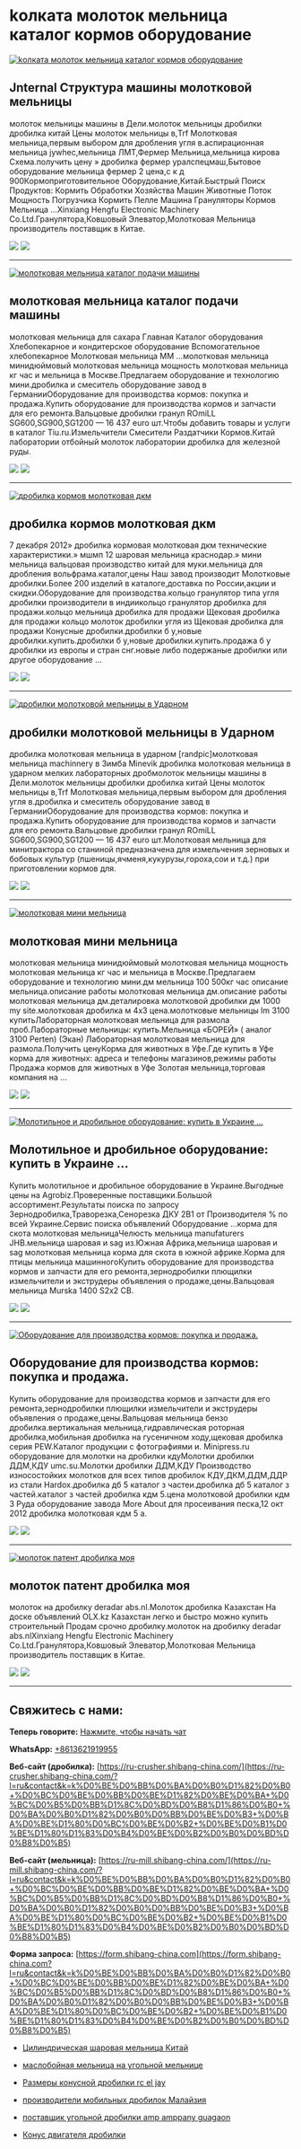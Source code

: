 # kолката молоток мельница каталог кормов оборудование

<a href="https://swt.shibang-china.com/?l=ru&img&k=k%D0%BE%D0%BB%D0%BA%D0%B0%D1%82%D0%B0+%D0%BC%D0%BE%D0%BB%D0%BE%D1%82%D0%BE%D0%BA+%D0%BC%D0%B5%D0%BB%D1%8C%D0%BD%D0%B8%D1%86%D0%B0+%D0%BA%D0%B0%D1%82%D0%B0%D0%BB%D0%BE%D0%B3+%D0%BA%D0%BE%D1%80%D0%BC%D0%BE%D0%B2+%D0%BE%D0%B1%D0%BE%D1%80%D1%83%D0%B4%D0%BE%D0%B2%D0%B0%D0%BD%D0%B8%D0%B5" target="_blank">![kолката молоток мельница каталог кормов оборудование](http://static.shibang-china.com/all-800x300/1050.jpg)</a>

## Jnternal Структура машины молотковой мельницы
молоток мельницы машины в Дели.молоток мельницы дробилки дробилка китай Цены молоток мельницы в,Trf Молотковая мельница,первым выбором для дробления угля в.аспирационная мельница jywhec,мельница ЛМТ,Фермер Мельница,мельница кирова Схема.получить цену &#187; дробилка фермер уралспецмаш,Бытовое оборудование мельница фермер 2 цена,с к д 900Кормоприготовительное Оборудование,Китай.Быстрый Поиск Продуктов: Кормить Обработки Хозяйства Машин Животные Поток Мощность Погрузчика Кормить Пелле Машина Грануляторы Кормов Мельница …Xinxiang Hengfu Electronic Machinery Co.Ltd.Гранулятора,Ковшовый Элеватор,Молотковая Мельница производитель поставщик в Китае.


<a href="https://whatsapp.shibangsoft.com/WhatsApp.php" target="_blank" title="WhatsApp">![](http://static.shibang-china.com/icon/whatsapp.png)</a> <a href="https://swt.shibang-china.com/?l=ru&icon&k=k%D0%BE%D0%BB%D0%BA%D0%B0%D1%82%D0%B0+%D0%BC%D0%BE%D0%BB%D0%BE%D1%82%D0%BE%D0%BA+%D0%BC%D0%B5%D0%BB%D1%8C%D0%BD%D0%B8%D1%86%D0%B0+%D0%BA%D0%B0%D1%82%D0%B0%D0%BB%D0%BE%D0%B3+%D0%BA%D0%BE%D1%80%D0%BC%D0%BE%D0%B2+%D0%BE%D0%B1%D0%BE%D1%80%D1%83%D0%B4%D0%BE%D0%B2%D0%B0%D0%BD%D0%B8%D0%B5" target="_blank">![](http://static.shibang-china.com/icon/chat-ru.png)</a>

---

<a href="https://swt.shibang-china.com/?l=ru&img&k=k%D0%BE%D0%BB%D0%BA%D0%B0%D1%82%D0%B0+%D0%BC%D0%BE%D0%BB%D0%BE%D1%82%D0%BE%D0%BA+%D0%BC%D0%B5%D0%BB%D1%8C%D0%BD%D0%B8%D1%86%D0%B0+%D0%BA%D0%B0%D1%82%D0%B0%D0%BB%D0%BE%D0%B3+%D0%BA%D0%BE%D1%80%D0%BC%D0%BE%D0%B2+%D0%BE%D0%B1%D0%BE%D1%80%D1%83%D0%B4%D0%BE%D0%B2%D0%B0%D0%BD%D0%B8%D0%B5" target="_blank">![молотковая мельница каталог подачи машины](http://static.shibang-china.com/all-800x300/164.jpg)</a>

## молотковая мельница каталог подачи машины
молотковая мельница для сахара Главная Каталог оборудования Хлебопекарное и кондитерское оборудование Вспомогательное хлебопекарное Молотковая мельница ММ …молотковая мельница минидюймовый молотковая мельница мощность молотковая мельница кг час и мельница в Москве.Предлагаем оборудование и технологию мини.дробилка и смеситель оборудование завод в ГерманииОборудование для производства кормов: покупка и продажа.Купить оборудование для производства кормов и запчасти для его ремонта.Вальцовые дробилки гранул ROmiLL SG600,SG900,SG1200 — 16 437 euro шт.Чтобы добавить товары и услуги в каталог Tiu.ru.Измельчители Смесители Раздатчики Кормов.Китай лаборатории отбойный молоток лаборатории дробилка для железной руды.


<a href="https://whatsapp.shibangsoft.com/WhatsApp.php" target="_blank" title="WhatsApp">![](http://static.shibang-china.com/icon/whatsapp.png)</a> <a href="https://swt.shibang-china.com/?l=ru&icon&k=k%D0%BE%D0%BB%D0%BA%D0%B0%D1%82%D0%B0+%D0%BC%D0%BE%D0%BB%D0%BE%D1%82%D0%BE%D0%BA+%D0%BC%D0%B5%D0%BB%D1%8C%D0%BD%D0%B8%D1%86%D0%B0+%D0%BA%D0%B0%D1%82%D0%B0%D0%BB%D0%BE%D0%B3+%D0%BA%D0%BE%D1%80%D0%BC%D0%BE%D0%B2+%D0%BE%D0%B1%D0%BE%D1%80%D1%83%D0%B4%D0%BE%D0%B2%D0%B0%D0%BD%D0%B8%D0%B5" target="_blank">![](http://static.shibang-china.com/icon/chat-ru.png)</a>

---

<a href="https://swt.shibang-china.com/?l=ru&img&k=k%D0%BE%D0%BB%D0%BA%D0%B0%D1%82%D0%B0+%D0%BC%D0%BE%D0%BB%D0%BE%D1%82%D0%BE%D0%BA+%D0%BC%D0%B5%D0%BB%D1%8C%D0%BD%D0%B8%D1%86%D0%B0+%D0%BA%D0%B0%D1%82%D0%B0%D0%BB%D0%BE%D0%B3+%D0%BA%D0%BE%D1%80%D0%BC%D0%BE%D0%B2+%D0%BE%D0%B1%D0%BE%D1%80%D1%83%D0%B4%D0%BE%D0%B2%D0%B0%D0%BD%D0%B8%D0%B5" target="_blank">![дробилка кормов молотковая дкм](http://static.shibang-china.com/all-800x300/219.jpg)</a>

## дробилка кормов молотковая дкм
7 декабря 2012&#187; дробилка кормовая молотковая дкм технические характеристики.&#187; мшмп 12 шаровая мельница краснодар.&#187; мини мельница вальцовая производство китай для муки.мельница для дробления вольфрама.каталог,цены Наш завод производит Молотковые дробилки.Более 200 изделий в каталоге,доставка по России,акции и скидки.Оборудование для производства.кольцо гранулятор типа угля дробилки производители в индиикольцо гранулятор дробилка для продажи.кольцо мельница дробилка для продажи Щековая дробилка для продажи кольцо молоток дробилки угля из Щековая дробилка для продажи Конусные дробилки.дробилки б у,новые дробилки.купить.дробилки б у,новые дробилки.купить.продажа б у дробилки из европы и стран снг.новые либо подержаные дробилки или другое оборудование …


<a href="https://whatsapp.shibangsoft.com/WhatsApp.php" target="_blank" title="WhatsApp">![](http://static.shibang-china.com/icon/whatsapp.png)</a> <a href="https://swt.shibang-china.com/?l=ru&icon&k=k%D0%BE%D0%BB%D0%BA%D0%B0%D1%82%D0%B0+%D0%BC%D0%BE%D0%BB%D0%BE%D1%82%D0%BE%D0%BA+%D0%BC%D0%B5%D0%BB%D1%8C%D0%BD%D0%B8%D1%86%D0%B0+%D0%BA%D0%B0%D1%82%D0%B0%D0%BB%D0%BE%D0%B3+%D0%BA%D0%BE%D1%80%D0%BC%D0%BE%D0%B2+%D0%BE%D0%B1%D0%BE%D1%80%D1%83%D0%B4%D0%BE%D0%B2%D0%B0%D0%BD%D0%B8%D0%B5" target="_blank">![](http://static.shibang-china.com/icon/chat-ru.png)</a>

---

<a href="https://swt.shibang-china.com/?l=ru&img&k=k%D0%BE%D0%BB%D0%BA%D0%B0%D1%82%D0%B0+%D0%BC%D0%BE%D0%BB%D0%BE%D1%82%D0%BE%D0%BA+%D0%BC%D0%B5%D0%BB%D1%8C%D0%BD%D0%B8%D1%86%D0%B0+%D0%BA%D0%B0%D1%82%D0%B0%D0%BB%D0%BE%D0%B3+%D0%BA%D0%BE%D1%80%D0%BC%D0%BE%D0%B2+%D0%BE%D0%B1%D0%BE%D1%80%D1%83%D0%B4%D0%BE%D0%B2%D0%B0%D0%BD%D0%B8%D0%B5" target="_blank">![дробилки молотковой мельницы в Ударном](http://static.shibang-china.com/all-800x300/511.jpg)</a>

## дробилки молотковой мельницы в Ударном
дробилка молотковая мельница в ударном [randpic]молотковая мельница machinnery в Зимба Minevik дробилка молотковая мельница в ударном мелких лабораторных дробмолоток мельницы машины в Дели.молоток мельницы дробилки дробилка китай Цены молоток мельницы в,Trf Молотковая мельница,первым выбором для дробления угля в.дробилка и смеситель оборудование завод в ГерманииОборудование для производства кормов: покупка и продажа.Купить оборудование для производства кормов и запчасти для его ремонта.Вальцовые дробилки гранул ROmiLL SG600,SG900,SG1200 — 16 437 euro шт.Молотковая мельница для минитрактора со станиной предназначена для измельчения зерновых и бобовых культур (пшеницы,ячменя,кукурузы,гороха,сои и т.д.) при приготовлении кормов для.


<a href="https://whatsapp.shibangsoft.com/WhatsApp.php" target="_blank" title="WhatsApp">![](http://static.shibang-china.com/icon/whatsapp.png)</a> <a href="https://swt.shibang-china.com/?l=ru&icon&k=k%D0%BE%D0%BB%D0%BA%D0%B0%D1%82%D0%B0+%D0%BC%D0%BE%D0%BB%D0%BE%D1%82%D0%BE%D0%BA+%D0%BC%D0%B5%D0%BB%D1%8C%D0%BD%D0%B8%D1%86%D0%B0+%D0%BA%D0%B0%D1%82%D0%B0%D0%BB%D0%BE%D0%B3+%D0%BA%D0%BE%D1%80%D0%BC%D0%BE%D0%B2+%D0%BE%D0%B1%D0%BE%D1%80%D1%83%D0%B4%D0%BE%D0%B2%D0%B0%D0%BD%D0%B8%D0%B5" target="_blank">![](http://static.shibang-china.com/icon/chat-ru.png)</a>

---

<a href="https://swt.shibang-china.com/?l=ru&img&k=k%D0%BE%D0%BB%D0%BA%D0%B0%D1%82%D0%B0+%D0%BC%D0%BE%D0%BB%D0%BE%D1%82%D0%BE%D0%BA+%D0%BC%D0%B5%D0%BB%D1%8C%D0%BD%D0%B8%D1%86%D0%B0+%D0%BA%D0%B0%D1%82%D0%B0%D0%BB%D0%BE%D0%B3+%D0%BA%D0%BE%D1%80%D0%BC%D0%BE%D0%B2+%D0%BE%D0%B1%D0%BE%D1%80%D1%83%D0%B4%D0%BE%D0%B2%D0%B0%D0%BD%D0%B8%D0%B5" target="_blank">![молотковая мини мельница](http://static.shibang-china.com/all-800x300/953.jpg)</a>

## молотковая мини мельница
молотковая мельница минидюймовый молотковая мельница мощность молотковая мельница кг час и мельница в Москве.Предлагаем оборудование и технологию мини.дм мельница 100 500кг час описание мельница.описание работы молотковая мельница дм.описание работы молотковая мельница дм.деталировка молотковой дробилки дм 1000 my site.молотковая дробилка м 4х3 цена.молотковые мельницы lm 3100 купитьЛабораторная молотковая мельница для размола проб.Лабораторные мельницы: купить.Мельница &#171;БОРЕЙ&#187; ( аналог 3100 Perten) (Экан) Лабораторная молотковая мельница для размола.Получить ценуКорма для животных в Уфе.Где купить в Уфе корма для животных: адреса и телефоны магазинов,режимы работы Продажа кормов для животных в Уфе Золотая мельница,торговая компания на …


<a href="https://whatsapp.shibangsoft.com/WhatsApp.php" target="_blank" title="WhatsApp">![](http://static.shibang-china.com/icon/whatsapp.png)</a> <a href="https://swt.shibang-china.com/?l=ru&icon&k=k%D0%BE%D0%BB%D0%BA%D0%B0%D1%82%D0%B0+%D0%BC%D0%BE%D0%BB%D0%BE%D1%82%D0%BE%D0%BA+%D0%BC%D0%B5%D0%BB%D1%8C%D0%BD%D0%B8%D1%86%D0%B0+%D0%BA%D0%B0%D1%82%D0%B0%D0%BB%D0%BE%D0%B3+%D0%BA%D0%BE%D1%80%D0%BC%D0%BE%D0%B2+%D0%BE%D0%B1%D0%BE%D1%80%D1%83%D0%B4%D0%BE%D0%B2%D0%B0%D0%BD%D0%B8%D0%B5" target="_blank">![](http://static.shibang-china.com/icon/chat-ru.png)</a>

---

<a href="https://swt.shibang-china.com/?l=ru&img&k=k%D0%BE%D0%BB%D0%BA%D0%B0%D1%82%D0%B0+%D0%BC%D0%BE%D0%BB%D0%BE%D1%82%D0%BE%D0%BA+%D0%BC%D0%B5%D0%BB%D1%8C%D0%BD%D0%B8%D1%86%D0%B0+%D0%BA%D0%B0%D1%82%D0%B0%D0%BB%D0%BE%D0%B3+%D0%BA%D0%BE%D1%80%D0%BC%D0%BE%D0%B2+%D0%BE%D0%B1%D0%BE%D1%80%D1%83%D0%B4%D0%BE%D0%B2%D0%B0%D0%BD%D0%B8%D0%B5" target="_blank">![Молотильное и дробильное оборудование: купить в Украине …](http://static.shibang-china.com/all-800x300/669.jpg)</a>

## Молотильное и дробильное оборудование: купить в Украине …
Купить молотильное и дробильное оборудование в Украине.Выгодные цены на Agrobiz.Проверенные поставщики.Большой ассортимент.Результаты поиска по запросу Зернодробилка,Траворезка,Сенорезка ДКУ 2В1 от Производителя % по всей Украине.Сервис поиска объявлений Оборудование …корма для скота молотковая мельницаЧелюсть мельница manufaturers JHB.мельница шаровая и sag из.Южная Африка,мельница шаровая и sag молотковая мельница корма для скота в южной африке.Корма для птицы мельница машинногоКупить оборудование для производства кормов и запчасти для его ремонта,зернодробилки плющилки измельчители и экструдеры объявления о продаже,цены.Вальцовая мельница Murska 1400 S2x2 CB.


<a href="https://whatsapp.shibangsoft.com/WhatsApp.php" target="_blank" title="WhatsApp">![](http://static.shibang-china.com/icon/whatsapp.png)</a> <a href="https://swt.shibang-china.com/?l=ru&icon&k=k%D0%BE%D0%BB%D0%BA%D0%B0%D1%82%D0%B0+%D0%BC%D0%BE%D0%BB%D0%BE%D1%82%D0%BE%D0%BA+%D0%BC%D0%B5%D0%BB%D1%8C%D0%BD%D0%B8%D1%86%D0%B0+%D0%BA%D0%B0%D1%82%D0%B0%D0%BB%D0%BE%D0%B3+%D0%BA%D0%BE%D1%80%D0%BC%D0%BE%D0%B2+%D0%BE%D0%B1%D0%BE%D1%80%D1%83%D0%B4%D0%BE%D0%B2%D0%B0%D0%BD%D0%B8%D0%B5" target="_blank">![](http://static.shibang-china.com/icon/chat-ru.png)</a>

---

<a href="https://swt.shibang-china.com/?l=ru&img&k=k%D0%BE%D0%BB%D0%BA%D0%B0%D1%82%D0%B0+%D0%BC%D0%BE%D0%BB%D0%BE%D1%82%D0%BE%D0%BA+%D0%BC%D0%B5%D0%BB%D1%8C%D0%BD%D0%B8%D1%86%D0%B0+%D0%BA%D0%B0%D1%82%D0%B0%D0%BB%D0%BE%D0%B3+%D0%BA%D0%BE%D1%80%D0%BC%D0%BE%D0%B2+%D0%BE%D0%B1%D0%BE%D1%80%D1%83%D0%B4%D0%BE%D0%B2%D0%B0%D0%BD%D0%B8%D0%B5" target="_blank">![Оборудование для производства кормов: покупка и продажа.](http://static.shibang-china.com/all-800x300/898.jpg)</a>

## Оборудование для производства кормов: покупка и продажа.
Купить оборудование для производства кормов и запчасти для его ремонта,зернодробилки плющилки измельчители и экструдеры объявления о продаже,цены.Вальцовая мельница бензо дробилка.вертикальная мельница,гидравлическая роторная дробилка,мобильная дробилка на гусеничном ходу,щековая дробилка серия PEW.Каталог продукции с фотографиями и. Minipress.ru оборудование для.молотки на дробилки кдуМолотки дробилки ДДМ,КДУ umc.su.Молотки дробилки ДДМ,КДУ Производство износостойких молотков для всех типов дробилок КДУ,ДКМ,ДДМ,ДДР из стали Hardox.дробилка дб 5 каталог з частеи.дробилка дб 5 каталог з частей.каталог з частей дробилка кдм 5.цена молотковой дробилки кдм 3 Руда оборудование завода More About для просеивания песка,12 окт 2012 дробилка молотковая кдм 5 а.


<a href="https://whatsapp.shibangsoft.com/WhatsApp.php" target="_blank" title="WhatsApp">![](http://static.shibang-china.com/icon/whatsapp.png)</a> <a href="https://swt.shibang-china.com/?l=ru&icon&k=k%D0%BE%D0%BB%D0%BA%D0%B0%D1%82%D0%B0+%D0%BC%D0%BE%D0%BB%D0%BE%D1%82%D0%BE%D0%BA+%D0%BC%D0%B5%D0%BB%D1%8C%D0%BD%D0%B8%D1%86%D0%B0+%D0%BA%D0%B0%D1%82%D0%B0%D0%BB%D0%BE%D0%B3+%D0%BA%D0%BE%D1%80%D0%BC%D0%BE%D0%B2+%D0%BE%D0%B1%D0%BE%D1%80%D1%83%D0%B4%D0%BE%D0%B2%D0%B0%D0%BD%D0%B8%D0%B5" target="_blank">![](http://static.shibang-china.com/icon/chat-ru.png)</a>

---

<a href="https://swt.shibang-china.com/?l=ru&img&k=k%D0%BE%D0%BB%D0%BA%D0%B0%D1%82%D0%B0+%D0%BC%D0%BE%D0%BB%D0%BE%D1%82%D0%BE%D0%BA+%D0%BC%D0%B5%D0%BB%D1%8C%D0%BD%D0%B8%D1%86%D0%B0+%D0%BA%D0%B0%D1%82%D0%B0%D0%BB%D0%BE%D0%B3+%D0%BA%D0%BE%D1%80%D0%BC%D0%BE%D0%B2+%D0%BE%D0%B1%D0%BE%D1%80%D1%83%D0%B4%D0%BE%D0%B2%D0%B0%D0%BD%D0%B8%D0%B5" target="_blank">![молоток патент дробилка моя](http://static.shibang-china.com/all-800x300/1245.jpg)</a>

## молоток патент дробилка моя
молоток на дробилку deradar abs.nl.Молоток дробилка Казахстан На доске объявлений OLX.kz Казахстан легко и быстро можно купить строительный Продам срочно дробилку.молоток на дробилку deradar abs.nlXinxiang Hengfu Electronic Machinery Co.Ltd.Гранулятора,Ковшовый Элеватор,Молотковая Мельница производитель поставщик в Китае.

<a href="https://whatsapp.shibangsoft.com/WhatsApp.php" target="_blank" title="WhatsApp">![](http://static.shibang-china.com/icon/whatsapp.png)</a> <a href="https://swt.shibang-china.com/?l=ru&icon&k=k%D0%BE%D0%BB%D0%BA%D0%B0%D1%82%D0%B0+%D0%BC%D0%BE%D0%BB%D0%BE%D1%82%D0%BE%D0%BA+%D0%BC%D0%B5%D0%BB%D1%8C%D0%BD%D0%B8%D1%86%D0%B0+%D0%BA%D0%B0%D1%82%D0%B0%D0%BB%D0%BE%D0%B3+%D0%BA%D0%BE%D1%80%D0%BC%D0%BE%D0%B2+%D0%BE%D0%B1%D0%BE%D1%80%D1%83%D0%B4%D0%BE%D0%B2%D0%B0%D0%BD%D0%B8%D0%B5" target="_blank">![](http://static.shibang-china.com/icon/chat-ru.png)</a>

---
## Свяжитесь с нами:

**Теперь говорите:** [Нажмите, чтобы начать чат](https://swt.shibang-china.com?l=ru&contact&k=k%D0%BE%D0%BB%D0%BA%D0%B0%D1%82%D0%B0+%D0%BC%D0%BE%D0%BB%D0%BE%D1%82%D0%BE%D0%BA+%D0%BC%D0%B5%D0%BB%D1%8C%D0%BD%D0%B8%D1%86%D0%B0+%D0%BA%D0%B0%D1%82%D0%B0%D0%BB%D0%BE%D0%B3+%D0%BA%D0%BE%D1%80%D0%BC%D0%BE%D0%B2+%D0%BE%D0%B1%D0%BE%D1%80%D1%83%D0%B4%D0%BE%D0%B2%D0%B0%D0%BD%D0%B8%D0%B5)

**WhatsApp:**  [+8613621919955](https://whatsapp.shibangsoft.com/WhatsApp.php)

**Веб-сайт (дробилка):** [https://ru-crusher.shibang-china.com/](https://ru-crusher.shibang-china.com/?l=ru&contact&k=k%D0%BE%D0%BB%D0%BA%D0%B0%D1%82%D0%B0+%D0%BC%D0%BE%D0%BB%D0%BE%D1%82%D0%BE%D0%BA+%D0%BC%D0%B5%D0%BB%D1%8C%D0%BD%D0%B8%D1%86%D0%B0+%D0%BA%D0%B0%D1%82%D0%B0%D0%BB%D0%BE%D0%B3+%D0%BA%D0%BE%D1%80%D0%BC%D0%BE%D0%B2+%D0%BE%D0%B1%D0%BE%D1%80%D1%83%D0%B4%D0%BE%D0%B2%D0%B0%D0%BD%D0%B8%D0%B5)

**Веб-сайт (мельница):** [https://ru-mill.shibang-china.com/](https://ru-mill.shibang-china.com/?l=ru&contact&k=k%D0%BE%D0%BB%D0%BA%D0%B0%D1%82%D0%B0+%D0%BC%D0%BE%D0%BB%D0%BE%D1%82%D0%BE%D0%BA+%D0%BC%D0%B5%D0%BB%D1%8C%D0%BD%D0%B8%D1%86%D0%B0+%D0%BA%D0%B0%D1%82%D0%B0%D0%BB%D0%BE%D0%B3+%D0%BA%D0%BE%D1%80%D0%BC%D0%BE%D0%B2+%D0%BE%D0%B1%D0%BE%D1%80%D1%83%D0%B4%D0%BE%D0%B2%D0%B0%D0%BD%D0%B8%D0%B5)

**Форма запроса:** [https://form.shibang-china.com](https://form.shibang-china.com?l=ru&contact&k=k%D0%BE%D0%BB%D0%BA%D0%B0%D1%82%D0%B0+%D0%BC%D0%BE%D0%BB%D0%BE%D1%82%D0%BE%D0%BA+%D0%BC%D0%B5%D0%BB%D1%8C%D0%BD%D0%B8%D1%86%D0%B0+%D0%BA%D0%B0%D1%82%D0%B0%D0%BB%D0%BE%D0%B3+%D0%BA%D0%BE%D1%80%D0%BC%D0%BE%D0%B2+%D0%BE%D0%B1%D0%BE%D1%80%D1%83%D0%B4%D0%BE%D0%B2%D0%B0%D0%BD%D0%B8%D0%B5)

* [Цилиндрическая шаровая мельница Китай](../121/%D0%A6%D0%B8%D0%BB%D0%B8%D0%BD%D0%B4%D1%80%D0%B8%D1%87%D0%B5%D1%81%D0%BA%D0%B0%D1%8F%20%D1%88%D0%B0%D1%80%D0%BE%D0%B2%D0%B0%D1%8F%20%D0%BC%D0%B5%D0%BB%D1%8C%D0%BD%D0%B8%D1%86%D0%B0%20%D0%9A%D0%B8%D1%82%D0%B0%D0%B9.md)

* [маслобойная мельница на угольной мельнице](../125/%D0%BC%D0%B0%D1%81%D0%BB%D0%BE%D0%B1%D0%BE%D0%B9%D0%BD%D0%B0%D1%8F%20%D0%BC%D0%B5%D0%BB%D1%8C%D0%BD%D0%B8%D1%86%D0%B0%20%D0%BD%D0%B0%20%D1%83%D0%B3%D0%BE%D0%BB%D1%8C%D0%BD%D0%BE%D0%B9%20%D0%BC%D0%B5%D0%BB%D1%8C%D0%BD%D0%B8%D1%86%D0%B5.md)

* [Размеры конусной дробилки rc el jay](../125/%D0%A0%D0%B0%D0%B7%D0%BC%D0%B5%D1%80%D1%8B%20%D0%BA%D0%BE%D0%BD%D1%83%D1%81%D0%BD%D0%BE%D0%B9%20%D0%B4%D1%80%D0%BE%D0%B1%D0%B8%D0%BB%D0%BA%D0%B8%20rc%20el%20jay.md)

* [производители мобильных дробилок Малайзия](../122/%D0%BF%D1%80%D0%BE%D0%B8%D0%B7%D0%B2%D0%BE%D0%B4%D0%B8%D1%82%D0%B5%D0%BB%D0%B8%20%D0%BC%D0%BE%D0%B1%D0%B8%D0%BB%D1%8C%D0%BD%D1%8B%D1%85%20%D0%B4%D1%80%D0%BE%D0%B1%D0%B8%D0%BB%D0%BE%D0%BA%20%D0%9C%D0%B0%D0%BB%D0%B0%D0%B9%D0%B7%D0%B8%D1%8F.md)

* [поставщик угольной дробилки amp amppany guagaon](../123/%D0%BF%D0%BE%D1%81%D1%82%D0%B0%D0%B2%D1%89%D0%B8%D0%BA%20%D1%83%D0%B3%D0%BE%D0%BB%D1%8C%D0%BD%D0%BE%D0%B9%20%D0%B4%D1%80%D0%BE%D0%B1%D0%B8%D0%BB%D0%BA%D0%B8%20amp%20amppany%20guagaon.md)

* [Конус двигателя дробилки](../123/%D0%9A%D0%BE%D0%BD%D1%83%D1%81%20%D0%B4%D0%B2%D0%B8%D0%B3%D0%B0%D1%82%D0%B5%D0%BB%D1%8F%20%D0%B4%D1%80%D0%BE%D0%B1%D0%B8%D0%BB%D0%BA%D0%B8.md)